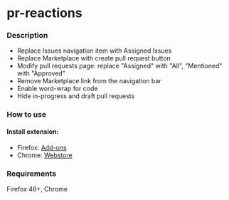 pr-reactions
=============
### Description
 - Replace Issues navigation item with Assigned Issues
 - Replace Marketplace with create pull request button
 - Modify pull requests page: replace "Assigned" with "All", "Mentioned" with "Approved"
 - Remove Marketplace link from the navigation bar
 - Enable word-wrap for code
 - Hide in-progress and draft pull requests

### How to use
#### Install extension:
  - Firefox: [Add-ons](https://addons.mozilla.org/en-US/firefox/addon/pr-reactions/)
  - Chrome: [Webstore](https://chrome.google.com/webstore/detail/mniofoibpkehdpebmgkcdipimfkpfaia/)

### Requirements
Firefox 48+, Chrome
